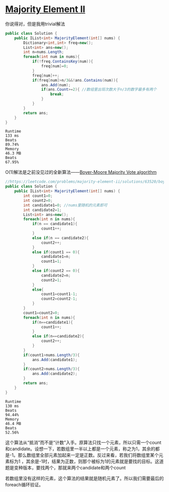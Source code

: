 # [Majority Element II](https://leetcode.com/problems/majority-element-ii)

你说得对，但是我用trivial解法
```c#
public class Solution {
    public IList<int> MajorityElement(int[] nums) {
        Dictionary<int,int> freq=new();
        List<int> ans=new();
        int n=nums.Length;
        foreach(int num in nums){
            if(!freq.ContainsKey(num)){
                freq[num]=0;
            }
            freq[num]++;
            if(freq[num]>n/3&&!ans.Contains(num)){
                ans.Add(num);
                if(ans.Count>=2){ //数组里出现次数大于n/3的数字最多有两个
                    break;
                }
            }
        }
        return ans;
    }
}
```
```
Runtime
133 ms
Beats
89.74%
Memory
46.3 MB
Beats
67.95%
```
O(1)解法是之前没见过的全新算法——[Boyer-Moore Majority Vote algorithm](https://zh.wikipedia.org/wiki/%E5%A4%9A%E6%95%B0%E6%8A%95%E7%A5%A8%E7%AE%97%E6%B3%95)
```c#
//https://leetcode.com/problems/majority-element-ii/solutions/63520/boyer-moore-majority-vote-algorithm-and-my-elaboration
public class Solution {
    public IList<int> MajorityElement(int[] nums) {
        int count1=0;
        int count2=0;
        int candidate1=0; //nums里随机的元素即可
        int candidate2=1;
        List<int> ans=new();
        foreach(int n in nums){
            if(n == candidate1){
                count1++;
            }
            else if(n == candidate2){
                count2++;
            }
            else if(count1 == 0){
                candidate1=n;
                count1=1;
            }
            else if(count2 == 0){
                candidate2=n;
                count2=1;
            }
            else{
                count1=count1-1;
                count2=count2-1;
            }
        }
        count1=count2=0;
        foreach(int n in nums){
            if(n==candidate1){
                count1++;
            }
            else if(n==candidate2){
                count2++;
            }
        }
        if(count1>nums.Length/3){
            ans.Add(candidate1);
        }
        if(count2>nums.Length/3){
            ans.Add(candidate2);
        }
        return ans;
    }
}
```
```
Runtime
130 ms
Beats
94.44%
Memory
46.4 MB
Beats
52.56%
```
这个算法从“抵消”而不是“计数”入手。原算法只找一个元素，所以只需一个count和candidate。设想一下，若数组里一半以上都是一个元素，称之为1，其余的都是-1。那么数组里全部元素加起来一定是正数。反过来看，若我们将数组里某个元素标为1 ，其余是-1时，结果为正数，则那个被标为1的元素就是要找的目标。这道题是变种版本，要找两个，那就来两个candidate和两个count

若数组里没有这样的元素，这个算法的结果就是随机元素了。所以我们需要最后的foreach循环验证。